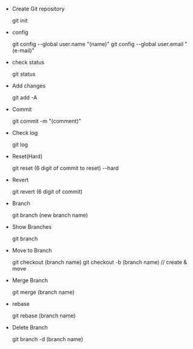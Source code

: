 
- Create Git repository

    git init

- config

    git config --global user.name "(name)"
    git config --global user.email "(e-mail)"

- check status

    git status

- Add changes

    git add -A

- Commit

    git commit -m "(comment)"

- Check log

    git log

- Reset(Hard)

    git reset (6 digit of commit to reset) --hard

- Revert

    git revert (6 digit of commit)

- Branch

    git branch (new branch name)

- Show Branches

    git branch

- Move to Branch

    git checkout (branch name)
    git checkout -b (branch name)   // create & move

- Merge Branch

    git merge (branch name)

- rebase

    git rebase (branch name)

- Delete Branch

    git branch -d (branch name)



